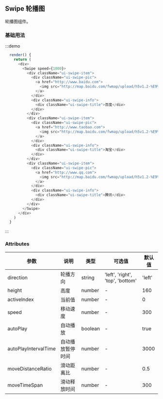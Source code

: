 ## Swipe 轮播图
轮播图组件。

### 基础用法

:::demo

```js
  render() {
    return (
      <div>
        <Swipe speed={1000}>
          <div className="ui-swipe-item">
            <div className="ui-swipe-pic">
              <a href="http://www.baidu.com">
                <img src="http://map.baidu.com/fwmap/upload/h5v1.2-%E9%A6%96%E9%A1%B5banner-%E4%BD%B3%E4%B9%90%E9%94%AD.png" />
              </a>
            </div>
            <div className="ui-swipe-info">
              <div className="ui-swipe-title">百度</div>
            </div>
          </div>
          <div className="ui-swipe-item">
            <div className="ui-swipe-pic">
              <a href="http://www.taobao.com">
                <img src="http://map.baidu.com/fwmap/upload/h5v1.2-%E9%A6%96%E9%A1%B5banner-%E8%96%AF%E7%89%87-0.png" />
              </a>
            </div>
            <div className="ui-swipe-info">
              <div className="ui-swipe-title">淘宝</div>
            </div>
          </div>
          <div className="ui-swipe-item">
            <div className="ui-swipe-pic">
              <a href="http://www.qq.com">
                <img src="http://map.baidu.com/fwmap/upload/h5v1.2-%E9%A6%96%E9%A1%B5banner-%E9%BB%84%E6%B2%B9%E8%96%AF%E7%89%87-0.png" />
              </a>
            </div>
            <div className="ui-swipe-info">
              <div className="ui-swipe-title">腾讯</div>
            </div>
          </div>
        </Swipe>
      </div>
    )
  }
```
:::


### Attributes
| 参数      | 说明    | 类型      | 可选值       | 默认值   |
|---------- |-------- |---------- |-------------  |-------- |
| direction     | 轮播方向   | string |   'left', 'right', 'top', 'bottom'   |    'left'    |
| height   | 高度 | number |   -   |    160   |
| activeIndex  | 当前值 | number |   -   |    0   |
| speed  | 移动速度 | number |   -   |    300   |
| autoPlay  | 自动播放 | boolean |   -   |    true   |
| autoPlayIntervalTime  | 自动播放暂停时间 | number |   -   |    3000   |
| moveDistanceRatio  | 滑动距离比 | number |   -   |   0.5   |
| moveTimeSpan  | 滑动释放时间 | number |   -   |   300   |









